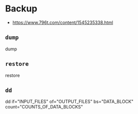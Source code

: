# Backup
- https://www.796t.com/content/1545235338.html

## `dump`
dump

## `restore`
restore

## `dd`
dd if="INPUT_FILES" of="OUTPUT_FILES" bs="DATA_BLOCK" count="COUNTS_OF_DATA_BLOCKS"
